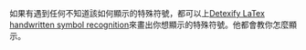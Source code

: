 如果有遇到任何不知道該如何顯示的特殊符號，都可以上[Detexify LaTex handwritten symbol recognition](https://detexify.kirelabs.org/classify.html)來畫出你想顯示的特殊符號。他都會教你怎麼顯示。
